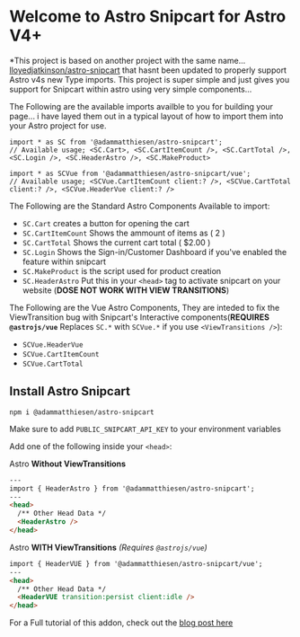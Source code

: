 # Welcome to Astro Snipcart for Astro V4+

*This project is based on another project with the same name... [lloyedjatkinson/astro-snipcart](https://github.com/lloydjatkinson/astro-snipcart) that hasnt been updated to properly support Astro v4s new Type imports.  This project is super simple and just gives you support for Snipcart within astro using very simple components...

The Following are the available imports availble to you for building your page... i have layed them out in a typical layout of how to import them into your Astro project for use.

```
import * as SC from '@adammatthiesen/astro-snipcart';
// Available usage; <SC.Cart>, <SC.CartItemCount />, <SC.CartTotal />, <SC.Login />, <SC.HeaderAstro />, <SC.MakeProduct>

import * as SCVue from '@adammatthiesen/astro-snipcart/vue';
// Available usage; <SCVue.CartItemCount client:? />, <SCVue.CartTotal client:? />, <SCVue.HeaderVue client:? />
```

The Following are the Standard Astro Components Available to import:
- ```SC.Cart``` creates a button for opening the cart
- ```SC.CartItemCount``` Shows the ammount of items as ( 2 )
- ```SC.CartTotal``` Shows the current cart total ( $2.00 )
- ```SC.Login``` Shows the Sign-in/Customer Dashboard if you've enabled the feature within snipcart
- ```SC.MakeProduct``` is the script used for product creation
- ```SC.HeaderAstro``` Put this in your `<head>` tag to activate snipcart on your website (**DOSE NOT WORK WITH VIEW TRANSITIONS**)

The Following are the Vue Astro Components, They are inteded to fix the ViewTransition bug with Snipcart's Interactive components(**REQUIRES `@astrojs/vue`** Replaces `SC.*` with `SCVue.*` if you use `<ViewTransitions />`):
- ```SCVue.HeaderVue``` 
- ```SCVue.CartItemCount```
- ```SCVue.CartTotal``` 

## Install Astro Snipcart

```
npm i @adammatthiesen/astro-snipcart
```

Make sure to add ```PUBLIC_SNIPCART_API_KEY``` to your environment variables

Add one of the following inside your `<head>`:

Astro **Without ViewTransitions**
```html
---
import { HeaderAstro } from '@adammatthiesen/astro-snipcart';
---
<head>
  /** Other Head Data */
  <HeaderAstro />
</head>
```

Astro **WITH ViewTransitions** *(Requires `@astrojs/vue`)*
```html
import { HeaderVUE } from '@adammatthiesen/astro-snipcart/vue';
---
<head>
  /** Other Head Data */
  <HeaderVUE transition:persist client:idle />
</head>

```

For a Full tutorial of this addon, check out the [blog post here](https://matthiesen.xyz/blog/getting-started-with-my-astro-snipcart-addon)
